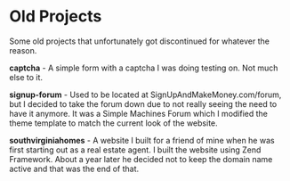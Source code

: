 Old Projects
========================

Some old projects that unfortunately got discontinued for whatever the reason. 

<b>captcha</b> - A simple form with a captcha I was doing testing on. Not much else to it. 

<b>signup-forum</b> - Used to be located at SignUpAndMakeMoney.com/forum, but I decided to take the forum down due to not really seeing the need to have it anymore. It was a Simple Machines Forum which I modified the theme template to match the current look of the website. 

<b>southvirginiahomes</b> - A website I built for a friend of mine when he was first starting out as a real estate agent. I built the website using Zend Framework. About a year later he decided not to keep the domain name active and that was the end of that.
